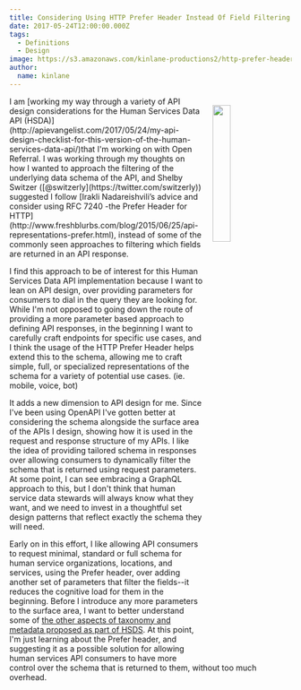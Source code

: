 ```yaml
---
title: Considering Using HTTP Prefer Header Instead Of Field Filtering For This API
date: 2017-05-24T12:00:00.000Z
tags:
  - Definitions
  - Design
image: https://s3.amazonaws.com/kinlane-productions2/http-prefer-header.png
author:
  name: kinlane
---
```

<p><a href="http://www.freshblurbs.com/blog/2015/06/25/api-representations-prefer.html"><img src="https://s3.amazonaws.com/kinlane-productions2/http-prefer-header.png" align="right" width="25%" style="padding: 15px;" /></a></p>I am [working my way through a variety of API design considerations for the Human Services Data API (HSDA)](http://apievangelist.com/2017/05/24/my-api-design-checklist-for-this-version-of-the-human-services-data-api/)that I'm working on with Open Referral. I was working through my thoughts on how I wanted to approach the filtering of the underlying data schema of the API, and Shelby Switzer ([@switzerly](https://twitter.com/switzerly)) suggested I follow [Irakli Nadareishvili’s advice and consider using RFC 7240 -the Prefer Header for HTTP](http://www.freshblurbs.com/blog/2015/06/25/api-representations-prefer.html), instead of some of the commonly seen approaches to filtering which fields are returned in an API response.

I find this approach to be of interest for this Human Services Data API implementation because I want to lean on API design, over providing parameters for consumers to dial in the query they are looking for. While I'm not opposed to going down the route of providing a more parameter based approach to defining API responses, in the beginning I want to carefully craft endpoints for specific use cases, and I think the usage of the HTTP Prefer Header helps extend this to the schema, allowing me to craft simple, full, or specialized representations of the schema for a variety of potential use cases. (ie. mobile, voice, bot)

It adds a new dimension to API design for me. Since I've been using OpenAPI I've gotten better at considering the schema alongside the surface area of the APIs I design, showing how it is used in the request and response structure of my APIs. I like the idea of providing tailored schema in responses over allowing consumers to dynamically filter the schema that is returned using request parameters. At some point, I can see embracing a GraphQL approach to this, but I don't think that human service data stewards will always know what they want, and we need to invest in a thoughtful set design patterns that reflect exactly the schema they will need.

Early on in this effort, I like allowing API consumers to request minimal, standard or full schema for human service organizations, locations, and services, using the Prefer header, over adding another set of parameters that filter the fields--it reduces the cognitive load for them in the beginning. Before I introduce any more parameters to the surface area, I want to better understand some of [the other aspects of taxonomy and metadata proposed as part of HSDS](https://openreferral.readthedocs.io/en/latest/reference/#taxonomy). At this point, I'm just learning about the Prefer header, and suggesting it as a possible solution for allowing human services API consumers to have more control over the schema that is returned to them, without too much overhead.